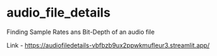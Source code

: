 # audio_file_details
Finding Sample Rates ans Bit-Depth of an audio file

Link - https://audiofiledetails-vbfbzb9ux2ppwkmufleur3.streamlit.app/
